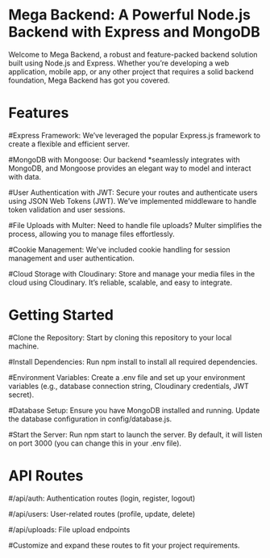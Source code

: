 # Mega Backend: A Powerful Node.js Backend with Express and MongoDB
Welcome to Mega Backend, a robust and feature-packed backend solution built using Node.js and Express. Whether you’re developing a web application, mobile app, or any other project that requires a solid backend foundation, Mega Backend has got you covered.

# Features
#Express Framework: We’ve leveraged the popular Express.js framework to create a flexible and efficient server.

#MongoDB with Mongoose: Our backend *seamlessly integrates with MongoDB, and Mongoose provides an elegant way to model and interact with data.

#User Authentication with JWT: Secure your routes and authenticate users using JSON Web Tokens (JWT). We’ve implemented middleware to handle token validation and user sessions.

#File Uploads with Multer: Need to handle file uploads? Multer simplifies the process, allowing you to manage files effortlessly.

#Cookie Management: We’ve included cookie handling for session management and user authentication.

#Cloud Storage with Cloudinary: Store and manage your media files in the cloud using Cloudinary. It’s reliable, scalable, and easy to integrate.




# Getting Started
#Clone the Repository: Start by cloning this repository to your local machine.

#Install Dependencies: Run npm install to install all required dependencies.

#Environment Variables: Create a .env file and set up your environment variables (e.g., database connection string, Cloudinary credentials, JWT secret).

#Database Setup: Ensure you have MongoDB installed and running. Update the database configuration in config/database.js.

#Start the Server: Run npm start to launch the server. By default, it will listen on port 3000 (you can change this in your .env file).




# API Routes
#/api/auth: Authentication routes (login, register, logout)

#/api/users: User-related routes (profile, update, delete)

#/api/uploads: File upload endpoints

#Customize and expand these routes to fit your project requirements.